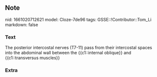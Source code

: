 ## Note
nid: 1661020712621
model: Cloze-7de96
tags: GSSE::!Contributor::Tom_Li
markdown: false

### Text
<div>
  The posterior intercostal nerves (T7-11) pass from their
  intercostal spaces into the abdominal wall between the
  {{c1::internal oblique}} and {{c1::transversus muscles}}
</div>

### Extra


